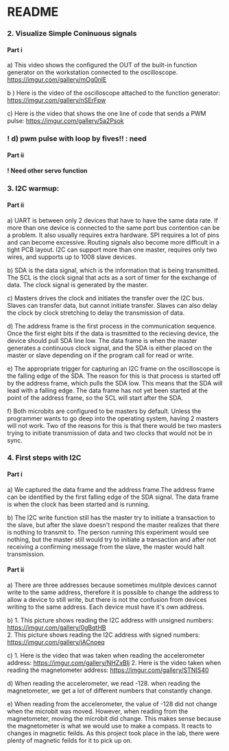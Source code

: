 # README
   ### 2. Visualize Simple Coninuous signals

#### Part i
   a) This video shows the configured the OUT of the built-in function generator on the workstation connected to the    oscilloscope.
   https://imgur.com/gallery/mOg0nlE

   b ) Here is the video of the oscilloscope attached to the function generator: 
    https://imgur.com/gallery/nSErFpw

   c) Here is the video that shows  the one line of code that sends a PWM pulse: 
    https://imgur.com/gallery/5a2Psok

 ###  ! d) pwm pulse with loop by fives!! : need

#### Part ii 
 #### ! Need other servo function

   ### 3. I2C warmup:
#### Part ii
   a)  UART is between only 2 devices that have to have the same data rate. If more than one device is connected to the same port bus contention can be a problem. It also usually requires extra hardware. SPI requires a lot of pins and can become excessive. Routing signals also become more difficult in a tight PCB layout. I2C can support more than one master, requires only two wires, and supports up to 1008 slave devices. 

   b) SDA is the data signal, which is the information that is being transmitted. The SCL is the clock signal that acts as a sort of timer for the exchange of data. The clock signal is generated by the master.

   c) Masters drives the clock and initiates the transfer over the I2C bus. Slaves can transfer data, but cannot initiate transfer. Slaves can also delay the clock by clock stretching to delay the transmission of data.

   d) The address frame is the first process in the communication sequence. Once the first eight bits if the data is trasmitted to the recieving device, the device should pull SDA line low. The data frame is when the master generates a continuous clock signal, and the SDA is either placed on the master or slave depending on if the program call for read or write.

  e) The appropriate trigger for capturing an I2C frame on the oscilloscope is the falling edge of the SDA. The reason for this is that process is started off by the address frame, which pulls the SDA low. This means that the SDA will lead with a falling edge. The data frame has not yet been started at the point of the address frame, so the SCL will start after the SDA.

  f) Both microbits are configured to be masters by default. Unless the programmer wants to go deep into the operating system, having 2 masters will not work. Two of the reasons for this is that there would be two masters trying to initiate transmission of data and two clocks that would not be in sync.


   ### 4. First steps with I2C
#### Part i
 a) We captured the data frame and the address frame.The address frame can be identified by the first falling edge of the SDA signal. The data frame is when the clock has been started and is running.
 
 b) The I2C write function still has the master try to initiate a transaction to the slave, but after the slave doesn't respond the master realizes that there is nothing to transmit to. The person running this experiment would see nothing, but the master still would try to initiate a transaction and after not receiving a confirming message from the slave, the master would halt transmission.

#### Part ii
   a) There are three addresses because sometimes mulitple devices cannot write to the same address, therefore it is possible to change the address to allow a device to still write, but there is not the confusion from devices writing to the same address. Each device must have it's own address.

   b) 1. This picture shows reading the I2C address with unsigned numbers: 
         https://imgur.com/gallery/0gBqtHB  
      2. This picture shows reading the I2C address with signed numbers:
         https://imgur.com/gallery/jACnoeq      

   c) 1. Here is the video that was taken when reading the accelerometer address:
         https://imgur.com/gallery/NHZxBIj
      2. Here is the video taken when reading the magnetometer address:
         https://imgur.com/gallery/STNIS40
      
   d) When reading the accelerometer, we read -128. when reading the magnetometer, we get a lot of different numbers that constantly change. 

   e) When reading from the accelerometer, the value of -128 did not change when the microbit was moved. However, when reading from the magnetometer, moving the microbit did change. This makes sense because the magnetometer is what we would use to make a compass. It reacts to changes in magnetic feilds. As this project took place in the lab, there were plenty of magnetic feilds for it to pick up on.
   


